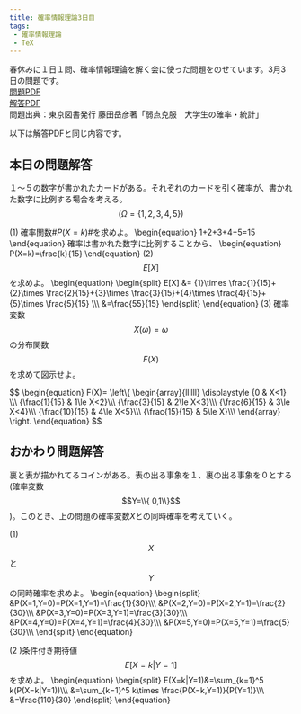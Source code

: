 ```yaml
---
title: 確率情報理論3日目
tags: 
 - 確率情報理論
 - TeX
---
```


春休みに１日１問、確率情報理論を解く会に使った問題をのせています。3月3日の問題です。  
[問題PDF](https://marbou090.github.io/MyBlog/folder/sec03.pdf)  
[解答PDF](https://marbou090.github.io/MyBlog/folder/ans03.pdf)  
問題出典：東京図書発行 藤田岳彦著「弱点克服　大学生の確率・統計」  

以下は解答PDFと同じ内容です。


## 本日の問題解答
１〜５の数字が書かれたカードがある。それぞれのカードを引く確率が、書かれた数字に比例する場合を考える。$$(\Omega=\{ 1,2,3,4,5\})$$

(1) 確率関数#$P(X=k)$#を求めよ。
  \begin{equation}
      1+2+3+4+5=15
  \end{equation} 
  確率は書かれた数字に比例することから、
  \begin{equation}
    P(X=k)=\frac{k}{15}
  \end{equation}
(2) $$E[X]$$を求めよ。
  \begin{equation}
    \begin{split}
      E[X] &= {1}\times \frac{1}{15}+{2}\times \frac{2}{15}+{3}\times \frac{3}{15}+{4}\times \frac{4}{15}+{5}\times \frac{5}{15} \\\\\\
      &=\frac{55}{15}
    \end{split}
  \end{equation} 
(3) 確率変数$$X(\omega)=\omega$$の分布関数$$F(X)$$を求めて図示せよ。

$$
  \begin{equation}
    F(X)= \left\\{ 
        \begin{array}{llllll}
        \displaystyle {0 & X<1} \\\\\\
            {\frac{1}{15} & 1\le X<2}\\\\\\
            {\frac{3}{15} & 2\le X<3}\\\\\\
            {\frac{6}{15} & 3\le X<4}\\\\\\
            {\frac{10}{15} & 4\le X<5}\\\\\\
            {\frac{15}{15} & 5\le X}\\\\\\
        \end{array} 
    \right.
  \end{equation} 
$$



## おかわり問題解答
裏と表が描かれてるコインがある。表の出る事象を１、裏の出る事象を０とする(確率変数$$Y=\\{ 0,1\\}$$)。このとき、上の問題の確率変数$X$との同時確率を考えていく。

(1) $$X$$と$$Y$$の同時確率を求めよ。
  \begin{equation}
    \begin{split}
      &P(X=1,Y=0)=P(X=1,Y=1)=\frac{1}{30}\\\\\\
      &P(X=2,Y=0)=P(X=2,Y=1)=\frac{2}{30}\\\\\\
      &P(X=3,Y=0)=P(X=3,Y=1)=\frac{3}{30}\\\\\\
      &P(X=4,Y=0)=P(X=4,Y=1)=\frac{4}{30}\\\\\\
      &P(X=5,Y=0)=P(X=5,Y=1)=\frac{5}{30}\\\\\\
    \end{split}
  \end{equation}

(2 )条件付き期待値$$E[X=k|Y=1]$$を求めよ。
  \begin{equation}
    \begin{split}
      E(X=k|Y=1)&=\sum_{k=1}^5 k(P(X=k|Y=1))\\\\\\
      &=\sum_{k=1}^5 k\times \frac{P(X=k,Y=1)}{P(Y=1)}\\\\\\
      &=\frac{110}{30}
    \end{split}
  \end{equation} 
